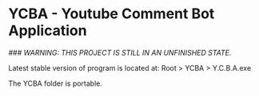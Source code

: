 # YCBA - Youtube Comment Bot Application
_### WARNING: THIS PROJECT IS STILL IN AN UNFINISHED STATE._

Latest stable version of program is located at: Root > YCBA > Y.C.B.A.exe

The YCBA folder is portable.


